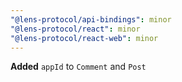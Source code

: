 ```yaml
---
"@lens-protocol/api-bindings": minor
"@lens-protocol/react": minor
"@lens-protocol/react-web": minor
---
```


**Added** `appId` to `Comment` and `Post`
